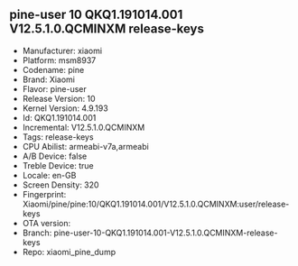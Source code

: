 ## pine-user 10 QKQ1.191014.001 V12.5.1.0.QCMINXM release-keys
- Manufacturer: xiaomi
- Platform: msm8937
- Codename: pine
- Brand: Xiaomi
- Flavor: pine-user
- Release Version: 10
- Kernel Version: 4.9.193
- Id: QKQ1.191014.001
- Incremental: V12.5.1.0.QCMINXM
- Tags: release-keys
- CPU Abilist: armeabi-v7a,armeabi
- A/B Device: false
- Treble Device: true
- Locale: en-GB
- Screen Density: 320
- Fingerprint: Xiaomi/pine/pine:10/QKQ1.191014.001/V12.5.1.0.QCMINXM:user/release-keys
- OTA version: 
- Branch: pine-user-10-QKQ1.191014.001-V12.5.1.0.QCMINXM-release-keys
- Repo: xiaomi_pine_dump
